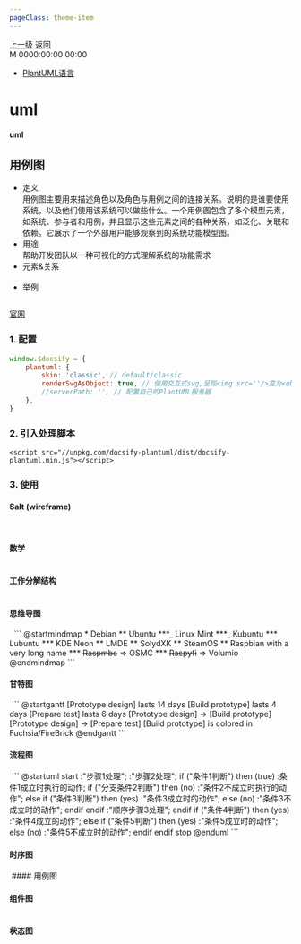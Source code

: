 ```yaml
---
pageClass: theme-item
---
```

<div class="extend-header">
    <div class="info">
        <div class="record">
            <a class="back" href="./">上一级</a>
            <a class="back" href="./">返回</a>
        </div>        
        <div class="mini">
            <span>M 0000:00:00 00:00</span>
        </div>
    </div>
    <div class="content"><div class="custom-block links">
<ul class="desc">
<li><a href="/programmingLanguage/plantuml">PlantUML语言</a></li>
</ul>
</div></div>
</div>
<div class="content-header">
<h1>uml</h1><strong>uml</strong>
</div>
<div class="static-content">

## 用例图 
- 定义<br>
用例图主要用来描述角色以及角色与用例之间的连接关系。说明的是谁要使用系统，以及他们使用该系统可以做些什么。一个用例图包含了多个模型元素，如系统、参与者和用例，并且显示这些元素之间的各种关系，如泛化、关联和依赖。它展示了一个外部用户能够观察到的系统功能模型图。<br>
- 用途<br>
帮助开发团队以一种可视化的方式理解系统的功能需求<br>
- 元素&关系<br>
<img :src="$withBase('/images/uml-usecase.png')"><br>
- 举例<br>
<img :src="$withBase('/images/uml-usecase-demo.png')">



[官网](http://plantuml.com/en/guide)


### 1. 配置
```js
window.$docsify = {
    plantuml: {
        skin: 'classic', // default/classic
        renderSvgAsObject: true, // 使用交互式svg,呈现<img src=''/>变为<object type='image/svg+xml' data=''/>
        //serverPath: '', // 配置自己的PlantUML服务器
    },
}
```

### 2. 引入处理脚本

`<script src="//unpkg.com/docsify-plantuml/dist/docsify-plantuml.min.js"></script>`

### 3. 使用

#### Salt (wireframe)
<img :src="$withBase('/uml/未命名.png')">
<img :src="$withBase('/uml/未命名.png')">
<img :src="$withBase('/uml/未命名.png')">
<img :src="$withBase('/uml/未命名.png')">

<img :src="$withBase('/uml/未命名.png')">
<img :src="$withBase('/uml/未命名.png')">

#### 数学
<img :src="$withBase('/uml/未命名.png')">

#### 工作分解结构
<img :src="$withBase('/uml/未命名.png')">

#### 思维导图
<img :src="$withBase('/uml/未命名.png')">
<img :src="$withBase('/uml/未命名.png')">
```
@startmindmap
* Debian
** Ubuntu
***_ Linux Mint
***_ Kubuntu
*** Lubuntu
*** KDE Neon
** LMDE
** SolydXK
** SteamOS
** Raspbian with a very long name
*** <s>Raspmbc</s> => OSMC
*** <s>Raspyfi</s> => Volumio
@endmindmap
```

#### 甘特图
<img :src="$withBase('/uml/未命名.png')">
```
@startgantt
[Prototype design] lasts 14 days
[Build prototype] lasts 4 days
[Prepare test] lasts 6 days
[Prototype design] -> [Build prototype]
[Prototype design] -> [Prepare test]
[Build prototype] is colored in Fuchsia/FireBrick
@endgantt
```

#### 流程图
<img :src="$withBase('/uml/未命名.png')">
```
@startuml
start
:"步骤1处理";
:"步骤2处理";
if ("条件1判断") then (true)
    :条件1成立时执行的动作;
    if ("分支条件2判断") then (no)
        :"条件2不成立时执行的动作";
    else
        if ("条件3判断") then (yes)
            :"条件3成立时的动作";
        else (no)
            :"条件3不成立时的动作";
        endif
    endif
    :"顺序步骤3处理";
endif
if ("条件4判断") then (yes)
:"条件4成立的动作";
else
    if ("条件5判断") then (yes)
        :"条件5成立时的动作";
    else (no)
        :"条件5不成立时的动作";
    endif
endif
stop
@enduml
```


#### 时序图
<img :src="$withBase('/uml/未命名.png')">
#### 用例图
<img :src="$withBase('/uml/未命名.png')">

#### 组件图
<img :src="$withBase('/uml/未命名.png')">

#### 状态图
<img :src="$withBase('/uml/未命名.png')">

</div>